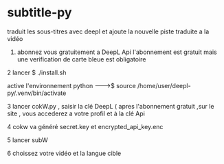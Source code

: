 # subtitle-py
traduit les sous-titres avec deepl et ajoute la nouvelle piste traduite a la vidéo

1. abonnez vous gratuitement a DeepL Api
   l'abonnement est gratuit mais une verification de carte bleue est obligatoire
     
2   lancer $ ./install.sh 

   active l'environnement python --->$ source /home/user/deepl-py/.venv/bin/activate
 

3   lancer cokW.py , saisir la clé DeepL ( apres l'abonnement gratuit ,sur le site , vous accederez a votre profil et à la clé Api

4   cokw va généré secret.key et  encrypted_api_key.enc 

5   lancer subW 

6   choissez votre vidéo et la langue cible      

